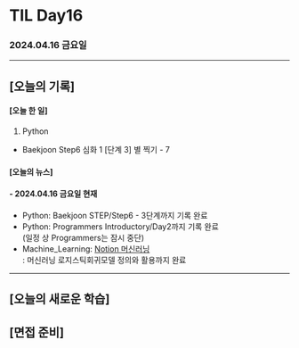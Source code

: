 # TIL Day16
### 2024.04.16 금요일

---

## [오늘의 기록]

#### [오늘 한 일]
1. Python
- Baekjoon Step6 심화 1 [단계 3] 별 찍기 - 7

#### [오늘의 뉴스]

#### - 2024.04.16 금요일 현재
- Python: Baekjoon STEP/Step6 - 3단계까지 기록 완료
- Python: Programmers Introductory/Day2까지 기록 완료  
(일정 상 Programmers는 잠시 중단)
- Machine_Learning: [Notion 머신러닝](https://handsome-umbrella-c52.notion.site/a887c58b105a44d287c8f5d045e56f4e?pvs=4)  
: 머신러닝 로지스틱회귀모델 정의와 활용까지 완료

---
## [오늘의 새로운 학습]

## [면접 준비]